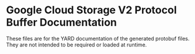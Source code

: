 # Google Cloud Storage V2 Protocol Buffer Documentation

These files are for the YARD documentation of the generated protobuf files.
They are not intended to be required or loaded at runtime.
